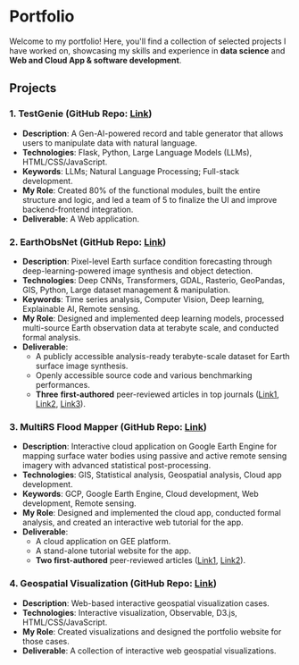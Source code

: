 # Portfolio

Welcome to my portfolio! Here, you'll find a collection of selected projects I have worked on, showcasing my skills and experience in **data science** and **Web and Cloud App & software development**.

## Projects

### 1. **TestGenie** (GitHub Repo: [Link](https://github.com/ZhouyayanLi/TestGenie))
- **Description**: A Gen-AI-powered record and table generator that allows users to manipulate data with natural language.
- **Technologies**: Flask, Python, Large Language Models (LLMs), HTML/CSS/JavaScript.
- **Keywords**: LLMs; Natural Language Processing; Full-stack development.
- **My Role**: Created 80% of the functional modules, built the entire structure and logic, and led a team of 5 to finalize the UI and improve backend-frontend integration.
- **Deliverable**: A Web application.

### 2. **EarthObsNet** (GitHub Repo: [Link](https://github.com/ZhouyayanLi/EarthObsNet))
- **Description**: Pixel-level Earth surface condition forecasting through deep-learning-powered image synthesis and object detection.
- **Technologies**: Deep CNNs, Transformers, GDAL, Rasterio, GeoPandas, GIS, Python, Large dataset management & manipulation.
- **Keywords**: Time series analysis, Computer Vision, Deep learning, Explainable AI, Remote sensing.
- **My Role**: Designed and implemented deep learning models, processed multi-source Earth observation data at terabyte scale, and conducted formal analysis.
- **Deliverable**:
  - A publicly accessible analysis-ready terabyte-scale dataset for Earth surface image synthesis.
  - Openly accessible source code and various benchmarking performances.
  - **Three** **first-authored** peer-reviewed articles in top journals ([Link1](https://www.sciencedirect.com/science/article/abs/pii/S092427162300326X), [Link2](https://www.sciencedirect.com/science/article/abs/pii/S0924271623002691), [Link3](https://www.sciencedirect.com/science/article/abs/pii/S0048969723003728)).
 

### 3. **MultiRS Flood Mapper** (GitHub Repo: [Link](https://github.com/ZhouyayanLi/MultiRS_Flood_Mapper_Tutorial))
- **Description**: Interactive cloud application on Google Earth Engine for mapping surface water bodies using passive and active remote sensing imagery with advanced statistical post-processing.
- **Technologies**: GIS, Statistical analysis, Geospatial analysis, Cloud app development.
- **Keywords**: GCP, Google Earth Engine, Cloud development, Web development, Remote sensing.
- **My Role**: Designed and implemented the cloud app, conducted formal analysis, and created an interactive web tutorial for the app.
- **Deliverable**:
  - A cloud application on GEE platform.
  - A stand-alone tutorial website for the app.
  - **Two first-authored** peer-reviewed articles ([Link1](https://www.sciencedirect.com/science/article/abs/pii/S1364815224000835), [Link2](https://www.tandfonline.com/doi/abs/10.1080/01431161.2024.2305629)).
 

### 4. **Geospatial Visualization** (GitHub Repo: [Link](https://github.com/ZhouyayanLi/Geospatial_visualizations))
- **Description**: Web-based interactive geospatial visualization cases.
- **Technologies**: Interactive visualization, Observable, D3.js, HTML/CSS/JavaScript.
- **My Role**: Created visualizations and designed the portfolio website for those cases.
- **Deliverable**: A collection of interactive web geospatial visualizations.
